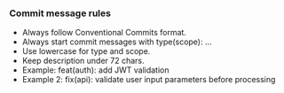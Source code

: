 ### Commit message rules

- Always follow Conventional Commits format.
- Always start commit messages with type(scope): ...
- Use lowercase for type and scope.
- Keep description under 72 chars.
- Example: feat(auth): add JWT validation
- Example 2: fix(api): validate user input parameters before processing
